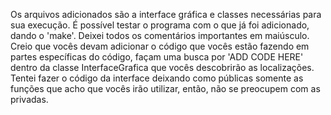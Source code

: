 Os arquivos adicionados são a interface gráfica e classes necessárias para sua execução. É possível testar o programa com o que já foi adicionado, dando o 'make'. Deixei todos os comentários importantes em maiúsculo. Creio que vocês devam adicionar o código que vocês estão fazendo em partes específicas do código, façam uma busca por 'ADD CODE HERE' dentro da classe InterfaceGrafica que vocês descobrirão as localizações. Tentei fazer o código da interface deixando como públicas somente as funções que acho que vocês irão utilizar, então, não se preocupem com as privadas.
